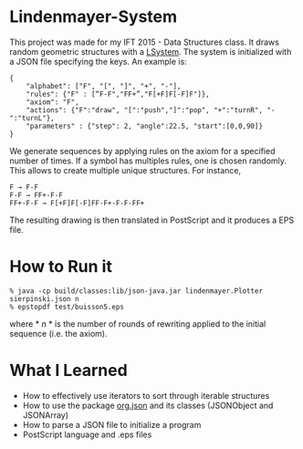 # Lindenmayer-System

This project was made for my IFT 2015 - Data Structures class. It draws random geometric structures with a [LSystem](https://en.wikipedia.org/wiki/L-system). The system is initialized with a JSON file specifying the keys. An example is:

```
{
    "alphabet": ["F", "[", "]", "+", "-"],
    "rules": {"F" : [“F-F","FF+”,"F[+F]F[-F]F"]},
    "axiom": "F",
    "actions": {"F":"draw", "[":"push","]":"pop", "+":"turnR", "-":"turnL"},
    "parameters" : {"step": 2, "angle":22.5, "start":[0,0,90]}
}
```

We generate sequences by applying rules on the axiom for a specified number of times. If a symbol has multiples rules, one is chosen randomly. This allows to create multiple unique structures. For instance,

```
F → F-F
F-F → FF+-F-F
FF+-F-F → F[+F]F[-F]FF-F+-F-F-FF+
```
The resulting drawing is then translated in PostScript and it produces a EPS file.  

# How to Run it

```
% java -cp build/classes:lib/json-java.jar lindenmayer.Plotter sierpinski.json n
% epstopdf test/buisson5.eps 
```
where * *n* * is the number of rounds of rewriting applied to the initial sequence (i.e. the axiom).

# What I Learned 
* How to effectively use iterators to sort through iterable structures
* How to use the package [org.json](http://stleary.github.io/JSON-java/index.html) and its classes (JSONObject and JSONArray)
* How to parse a JSON file to initialize a program
* PostScript language and .eps files
